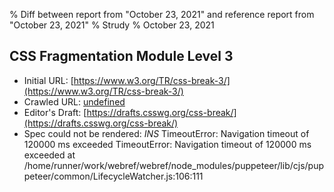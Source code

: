 % Diff between report from "October 23, 2021" and reference report from "October 23, 2021"
% Strudy
% October 23, 2021

## CSS Fragmentation Module Level 3

- Initial URL: [https://www.w3.org/TR/css-break-3/](https://www.w3.org/TR/css-break-3/)
- Crawled URL: [undefined](undefined)
- Editor's Draft: [https://drafts.csswg.org/css-break/](https://drafts.csswg.org/css-break/)
- Spec could not be rendered: *INS* TimeoutError: Navigation timeout of 120000 ms exceeded TimeoutError: Navigation timeout of 120000 ms exceeded
    at /home/runner/work/webref/webref/node_modules/puppeteer/lib/cjs/puppeteer/common/LifecycleWatcher.js:106:111



